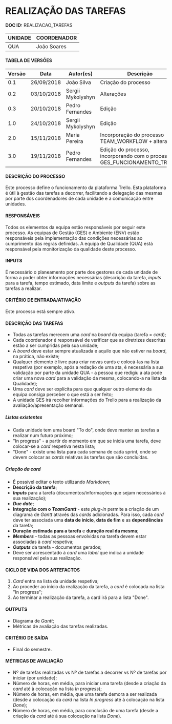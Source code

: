 # REALIZAÇÃO DAS TAREFAS

**DOC ID:** REALIZACAO_TAREFAS

| UNIDADE | COORDENADOR |
|---------|-------------|
|    QUA     |    João Soares    |   

#### TABELA DE VERSÕES

| Versão | Data | Autor(es) | Descrição |
|--------|------|---------|-----------|
|   0.1     |    26/09/2018  |    João Silva     |       Criação do processo    |
|   0.2     |    03/10/2018  |    Sergii Mykolyshyn     |       Alterações    |
|   0.3     |    20/10/2018  |    Pedro Fernandes     | Edição |
|   1.0     |    24/10/2018  |    Sergii Mykolyshyn     | Edição |
|   2.0     |    15/11/2018  | Maria Pereira | Incorporação do processo TEAM_WORKFLOW + alterações |
|3.0|19/11/2018|Pedro Fernandes|Edição do processo, incorporando com o processo GES_FUNCIONAMENTO_TRELLO

#### DESCRIÇÃO DO PROCESSO

Este processo define o funcionamento da plataforma Trello. Esta plataforma é útil à gestão das tarefas a decorrer, facilitando a delegação das mesmas por parte dos coordenadores de cada unidade e a comunicação entre unidades.

#### RESPONSÁVEIS

Todos os elementos da equipa estão responsáveis por seguir este processo. As equipas de Gestão (GES) e Ambiente (ENV) estão responsáveis pela implementação das condições necessárias ao cumprimento das regras definidas. A equipa de Qualidade (QUA) está responsável pela monitorização da qualidade deste processo.

#### INPUTS

É necessário o planeamento por parte dos gestores de cada unidade de forma a poder obter informações necessárias (descrição da tarefa, *inputs* para a tarefa, tempo estimado, data limite e *outputs* da tarefa) sobre as tarefas a realizar.

#### CRITÉRIO DE ENTRADA/ATIVAÇÃO

Este processo está sempre ativo.

#### DESCRIÇÃO DAS TAREFAS

* Todas as tarefas merecem uma _card_ na _board_ da equipa (tarefa = *card*);
* Cada coordenador é responsável de verificar que as diretrizes descritas estão a ser cumpridas pela sua unidade;
* A _board_ deve estar sempre atualizada e aquilo que não estiver na _board_, na prática, não existe;
* Qualquer elemento é livre para criar novas cards e colocá-las na lista respetiva (por exemplo, após a redação de uma ata, é necessária a sua validação por parte da unidade QUA - a pessoa que redigiu a ata pode criar uma nova _card_ para a validação da mesma, colocando-a na lista da Qualidade);
* Uma _card_ deve ser explícita para que qualquer outro elemento da equipa consiga perceber o que está a ser feito;
* A unidade GES irá recolher informações do Trello para a realização da avaliação/apresentação semanal.

##### Listas existentes
* Cada unidade tem uma board "To do", onde deve manter as tarefas a realizar num futuro próximo;
* "In progress" - a partir do momento em que se inicia uma tarefa, deve colocar-se a _card_ respetiva nesta lista;
* "Done" - existe uma lista para cada semana de cada sprint, onde se devem colocar as _cards_ relativas às tarefas que são concluídas.


##### Criação da _card_
* É possível editar o texto utilizando _Markdown_;
* **Descrição da tarefa**;
* **_Inputs_** para a tarefa (documentos/informações que sejam necessários à sua realização);
* **_Due date_**;
* **Integração com o _TeamGantt_** - este _plug-in_ permite a criação de um diagrama de *Gantt* através das *cards* adicionadas. Para isso, cada *card* deve ter associada uma **data de início**, **data de fim** e as **dependências** da tarefa;
* **Duração estimada para a tarefa** e **duração real da mesma**;
* **_Members_** - todas as pessoas envolvidas na tarefa devem estar associadas à _card_ respetiva;
* **_Outputs_** da tarefa - documentos gerados;
* Deve ser acrescentado à _card_ uma *label* que indica a unidade responsável pela sua realização.

#### CICLO DE VIDA DOS ARTEFACTOS

1. *Card* entra na lista da unidade respetiva;
2. Ao proceder ao início da realização da tarefa, a *card* é colocada na lista "In progress";
3. Ao terminar a realização da tarefa, a card irá para a lista "Done".

#### OUTPUTS

* Diagrama de *Gantt*;
* Métricas de avaliação das tarefas realizadas.

#### CRITÉRIO DE SAÍDA

* Final do semestre.

#### MÉTRICAS DE AVALIAÇÃO

* Nº de tarefas realizadas vs Nº de tarefas a decorrer vs Nº de tarefas por iniciar (por unidade);
* Número de horas, em média, para iniciar uma tarefa (desde a criação da *card* até à colocação na lista *In progress*);
* Número de horas, em média, que uma tarefa demora a ser realizada (desde a colocação da *card* na lista *In progress* até à colocação na lista *Done*);
* Número de horas, em média, para conclusão de uma tarefa (desde a criação da *card* até à sua colocação na lista *Done*).